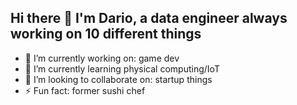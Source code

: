 ## Hi there 👋 I'm Dario, a data engineer always working on 10 different things

- 🔭 I’m currently working on: game dev
- 🌱 I’m currently learning physical computing/IoT
- 👯 I’m looking to collaborate on: startup things
- ⚡ Fun fact: former sushi chef

<!--
**mcoirad/mcoirad** is a ✨ _special_ ✨ repository because its `README.md` (this file) appears on your GitHub profile.

Here are some ideas to get you started:


- 🤔 I’m looking for help with ...
- 💬 Ask me about ...
- 📫 How to reach me: ...
- 😄 Pronouns: ...
- ⚡ Fun fact: ...
-->
